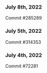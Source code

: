 ### July 8th, 2022

Commit #285289

### July 5th, 2022

Commit #314353


### July 4th, 2022

Commit #72281
